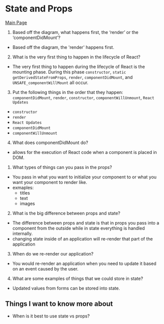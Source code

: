 # State and Props

[Main Page](https://jrdelmu.github.io/reading-notes/)

1. Based off the diagram, what happens first, the ‘render’ or the ‘componentDidMount’?
  - Based off the diagram, the 'render' happens first.
2. What is the very first thing to happen in the lifecycle of React?
  - The very first thing to happen during the lifecycle of React is the mounting phase. During this phase `constructor`, `static getDerivedStateFromProps`, `render`, `componentDidMount`, and `UNSAFE_componentWillMount` all occur.
3. Put the following things in the order that they happen: `componentDidMount`, `render`, `constructor`, `componentWillUnmount`, `React Updates`
 - `constructor`
 - `render`
 - `React Updates`
 - `componentDidMount`
 - `componentWillUnmount`
4. What does componentDidMount do?
 - allows for the execution of React code when a component is placed in DOM. 


1. What types of things can you pass in the props?
  - You pass in what you want to initialize your component to or what you want your component to render like. 
  - exmaples:
    - titles
    - text
    - images
2. What is the big difference between props and state?
 - The difference between props and state is that in props you pass into a component from the outside while in state everything is handled internally. 
 - changing state inside of an application will re-render that part of the application
3. When do we re-render our application?
 - You would re-render an application when you need to update it based on an event caused by the user.
4. What are some examples of things that we could store in state?
 - Updated values from forms can be stored into state.

 ## Things I want to know more about
 - When is it best to use state vs props?